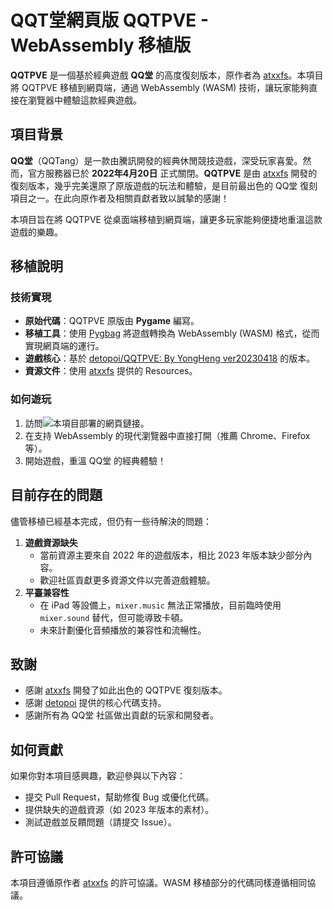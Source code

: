# QQT堂網頁版 QQTPVE - WebAssembly 移植版

<div align="center">
</div>

**QQTPVE** 是一個基於經典遊戲 **QQ堂** 的高度復刻版本，原作者為 [atxxfs](https://github.com/atxxfs/QQTPVE)。本項目將 QQTPVE 移植到網頁端，通過 WebAssembly (WASM) 技術，讓玩家能夠直接在瀏覽器中體驗這款經典遊戲。

## 項目背景

**QQ堂**（QQTang）是一款由騰訊開發的經典休閒競技遊戲，深受玩家喜愛。然而，官方服務器已於 **2022年4月20日** 正式關閉。**QQTPVE** 是由 [atxxfs](https://github.com/atxxfs) 開發的復刻版本，幾乎完美還原了原版遊戲的玩法和體驗，是目前最出色的 QQ堂 復刻項目之一。在此向原作者及相關貢獻者致以誠摯的感謝！

本項目旨在將 QQTPVE 從桌面端移植到網頁端，讓更多玩家能夠便捷地重溫這款遊戲的樂趣。

## 移植說明

### 技術實現
- **原始代碼**：QQTPVE 原版由 **Pygame** 編寫。
- **移植工具**：使用 [Pygbag](https://github.com/pmp-p/pygbag) 將遊戲轉換為 WebAssembly (WASM) 格式，從而實現網頁端的運行。
- **遊戲核心**：基於 [detopoi/QQTPVE: By YongHeng ver20230418](https://github.com/detopoi/QQTPVE) 的版本。
- **資源文件**：使用 [atxxfs](https://github.com/atxxfs) 提供的 Resources。

### 如何遊玩
1. 訪問![本項目部署的網頁鏈接](http://ikwbb.github.io/qqtpve)。
2. 在支持 WebAssembly 的現代瀏覽器中直接打開（推薦 Chrome、Firefox 等）。
3. 開始遊戲，重溫 QQ堂 的經典體驗！

## 目前存在的問題

儘管移植已經基本完成，但仍有一些待解決的問題：
1. **遊戲資源缺失**  
   - 當前資源主要來自 2022 年的遊戲版本，相比 2023 年版本缺少部分內容。
   - 歡迎社區貢獻更多資源文件以完善遊戲體驗。
2. **平臺兼容性**  
   - 在 iPad 等設備上，`mixer.music` 無法正常播放，目前臨時使用 `mixer.sound` 替代，但可能導致卡頓。
   - 未來計劃優化音頻播放的兼容性和流暢性。

## 致謝

- 感謝 [atxxfs](https://github.com/atxxfs) 開發了如此出色的 QQTPVE 復刻版本。
- 感謝 [detopoi](https://github.com/detopoi) 提供的核心代碼支持。
- 感謝所有為 QQ堂 社區做出貢獻的玩家和開發者。

## 如何貢獻

如果你對本項目感興趣，歡迎參與以下內容：
- 提交 Pull Request，幫助修復 Bug 或優化代碼。
- 提供缺失的遊戲資源（如 2023 年版本的素材）。
- 測試遊戲並反饋問題（請提交 Issue）。


## 許可協議

本項目遵循原作者 [atxxfs](https://github.com/atxxfs/QQTPVE) 的許可協議。WASM 移植部分的代碼同樣遵循相同協議。
